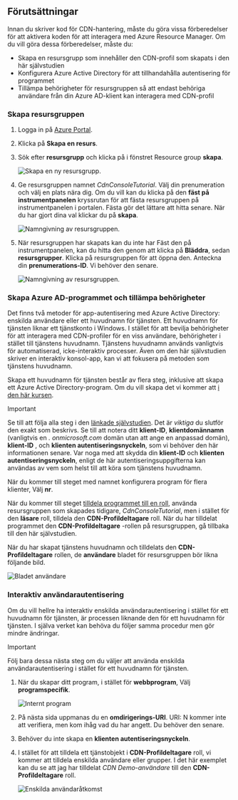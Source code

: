 ## <a name="prerequisites"></a>Förutsättningar
Innan du skriver kod för CDN-hantering, måste du göra vissa förberedelser för att aktivera koden för att interagera med Azure Resource Manager. Om du vill göra dessa förberedelser, måste du:

* Skapa en resursgrupp som innehåller den CDN-profil som skapats i den här självstudien
* Konfigurera Azure Active Directory för att tillhandahålla autentisering för programmet
* Tillämpa behörigheter för resursgruppen så att endast behöriga användare från din Azure AD-klient kan interagera med CDN-profil

### <a name="creating-the-resource-group"></a>Skapa resursgruppen
1. Logga in på [Azure Portal](https://portal.azure.com).
2. Klicka på **Skapa en resurs**.
3. Sök efter **resursgrupp** och klicka på i fönstret Resource group **skapa**.

    ![Skapa en ny resursgrupp.](./media/cdn-app-dev-prep/cdn-new-rg-1-include.png)
3. Ge resursgruppen namnet *CdnConsoleTutorial*.  Välj din prenumeration och välj en plats nära dig.  Om du vill kan du klicka på den **fäst på instrumentpanelen** kryssrutan för att fästa resursgruppen på instrumentpanelen i portalen.  Fästa gör det lättare att hitta senare.  När du har gjort dina val klickar du på **skapa**.

    ![Namngivning av resursgruppen.](./media/cdn-app-dev-prep/cdn-new-rg-2-include.png)
4. När resursgruppen har skapats kan du inte har Fäst den på instrumentpanelen, kan du hitta den genom att klicka på **Bläddra**, sedan **resursgrupper**.  Klicka på resursgruppen för att öppna den.  Anteckna din **prenumerations-ID**. Vi behöver den senare.

    ![Namngivning av resursgruppen.](./media/cdn-app-dev-prep/cdn-subscription-id-include.png)

### <a name="creating-the-azure-ad-application-and-applying-permissions"></a>Skapa Azure AD-programmet och tillämpa behörigheter
Det finns två metoder för app-autentisering med Azure Active Directory: enskilda användare eller ett huvudnamn för tjänsten. Ett huvudnamn för tjänsten liknar ett tjänstkonto i Windows.  I stället för att bevilja behörigheter för att interagera med CDN-profiler för en viss användare, behörigheter i stället till tjänstens huvudnamn.  Tjänstens huvudnamn används vanligtvis för automatiserad, icke-interaktiv processer.  Även om den här självstudien skriver en interaktiv konsol-app, kan vi att fokusera på metoden som tjänstens huvudnamn.

Skapa ett huvudnamn för tjänsten består av flera steg, inklusive att skapa ett Azure Active Directory-program.  Om du vill skapa det vi kommer att [i den här kursen](../articles/active-directory/develop/howto-create-service-principal-portal.md).

> [!IMPORTANT]
> Se till att följa alla steg i den [länkade självstudien](../articles/active-directory/develop/howto-create-service-principal-portal.md).  Det är *viktiga* du slutför den exakt som beskrivs.  Se till att notera ditt **klient-ID**, **klientdomännamn** (vanligtvis en *. onmicrosoft.com* domän utan att ange en anpassad domän), **klient-ID** , och **klienten autentiseringsnyckeln**, som vi behöver den här informationen senare.  Var noga med att skydda din **klient-ID** och **klienten autentiseringsnyckeln**, enligt de här autentiseringsuppgifterna kan användas av vem som helst till att köra som tjänstens huvudnamn.
>
> När du kommer till steget med namnet konfigurera program för flera klienter, Välj **nr**.
>
> När du kommer till steget [tilldela programmet till en roll](../articles/active-directory/develop/howto-create-service-principal-portal.md#assign-the-application-to-a-role), använda resursgruppen som skapades tidigare, *CdnConsoleTutorial*, men i stället för den **läsare** roll, tilldela den **CDN-Profildeltagare** roll.  När du har tilldelat programmet den **CDN-Profildeltagare** -rollen på resursgruppen, gå tillbaka till den här självstudien. 
>
>

När du har skapat tjänstens huvudnamn och tilldelats den **CDN-Profildeltagare** rollen, de **användare** bladet för resursgruppen bör likna följande bild.

![Bladet användare](./media/cdn-app-dev-prep/cdn-service-principal-include.png)

### <a name="interactive-user-authentication"></a>Interaktiv användarautentisering
Om du vill hellre ha interaktiv enskilda användarautentisering i stället för ett huvudnamn för tjänsten, är processen liknande den för ett huvudnamn för tjänsten.  I själva verket kan behöva du följer samma procedur men gör mindre ändringar.

> [!IMPORTANT]
> Följ bara dessa nästa steg om du väljer att använda enskilda användarautentisering i stället för ett huvudnamn för tjänsten.
>
>

1. När du skapar ditt program, i stället för **webbprogram**, Välj **programspecifik**.

    ![Internt program](./media/cdn-app-dev-prep/cdn-native-application-include.png)
2. På nästa sida uppmanas du en **omdirigerings-URI**.  URI: N kommer inte att verifiera, men kom ihåg vad du har angett. Du behöver den senare.
3. Behöver du inte skapa en **klienten autentiseringsnyckeln**.
4. I stället för att tilldela ett tjänstobjekt i **CDN-Profildeltagare** roll, vi kommer att tilldela enskilda användare eller grupper.  I det här exemplet kan du se att jag har tilldelat *CDN Demo-användare* till den **CDN-Profildeltagare** roll.  

    ![Enskilda användaråtkomst](./media/cdn-app-dev-prep/cdn-aad-user-include.png)
